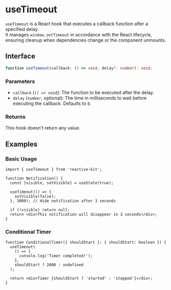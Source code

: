 # useTimeout

`useTimeout` is a React hook that executes a callback function after a specified delay.  
It manages `window.setTimeout` in accordance with the React lifecycle, ensuring cleanup when dependencies change or the component unmounts.

## Interface

```typescript
function useTimeout(callback: () => void, delay?: number): void;
```

### Parameters

- `callback` (`() => void`): The function to be executed after the delay.
- `delay` (`number`, optional): The time in milliseconds to wait before executing the callback. Defaults to `0`.  

### Returns

This hook doesn't return any value.

## Examples

### Basic Usage

```tsx
import { useTimeout } from 'reactive-kit';

function Notification() {
  const [visible, setVisible] = useState(true);

  useTimeout(() => {
    setVisible(false);
  }, 3000); // Hide notification after 3 seconds

  if (!visible) return null;
  return <div>This notification will disappear in 3 seconds</div>;
}
```

### Conditional Timer

```tsx
function ConditionalTimer({ shouldStart }: { shouldStart: boolean }) {
  useTimeout(
    () => {
      console.log('Timer completed!');
    },
    shouldStart ? 2000 : undefined
  );

  return <div>Timer {shouldStart ? 'started' : 'stopped'}</div>;
}
```
